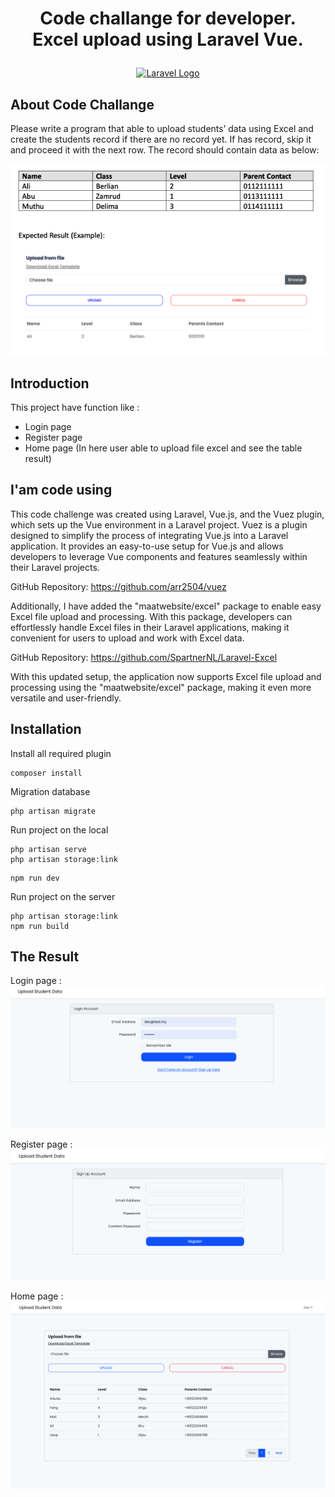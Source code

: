 # <p align="center">Code challange for developer. <br>Excel upload using Laravel Vue.</p>


<p align="center"><a href="https://laravel.com" target="_blank"><img src="https://raw.githubusercontent.com/laravel/art/master/logo-lockup/5%20SVG/2%20CMYK/1%20Full%20Color/laravel-logolockup-cmyk-red.svg" width="400" alt="Laravel Logo"></a></p>

## About Code Challange

Please write a program that able to upload students’ data using Excel and create the students record if there are no record yet. If has record, skip it and proceed it with the next row.
The record should contain data as below:

<p align="center"><img src="https://github.com/arr2504/excel-upload/blob/main/storage/app/public/printscreen-code-challange.png?raw=true"></p>

## Introduction

This project have function like :

- Login page
- Register page
- Home page (In here user able to upload file excel and see the table result)

## I'am code using

This code challenge was created using Laravel, Vue.js, and the Vuez plugin, which sets up the Vue environment in a Laravel project.
Vuez is a plugin designed to simplify the process of integrating Vue.js into a Laravel application. It provides an easy-to-use setup for Vue.js and allows developers to leverage Vue components and features seamlessly within their Laravel projects.

GitHub Repository: https://github.com/arr2504/vuez

Additionally, I have added the "maatwebsite/excel" package to enable easy Excel file upload and processing. With this package, developers can effortlessly handle Excel files in their Laravel applications, making it convenient for users to upload and work with Excel data.

GitHub Repository: https://github.com/SpartnerNL/Laravel-Excel

With this updated setup, the application now supports Excel file upload and processing using the "maatwebsite/excel" package, making it even more versatile and user-friendly.

## Installation

Install all required plugin

```
composer install
```

Migration database

```
php artisan migrate
```

Run project on the local
```
php artisan serve
php artisan storage:link
```
```
npm run dev 
```

Run project on the server
```
php artisan storage:link
npm run build 
```

## The Result

Login page : 
<img src="https://github.com/arr2504/excel-upload/blob/main/storage/app/public/login.png?raw=true">

Register page : 
<img src="https://github.com/arr2504/excel-upload/blob/main/storage/app/public/register.png?raw=true">

Home page : 
<img src="https://github.com/arr2504/excel-upload/blob/main/storage/app/public/home.png?raw=true">


